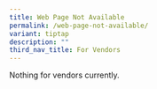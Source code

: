 ```yaml
---
title: Web Page Not Available
permalink: /web-page-not-available/
variant: tiptap
description: ""
third_nav_title: For Vendors
---
```

<p>Nothing for vendors currently.</p>